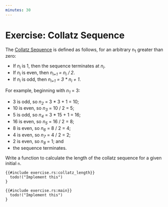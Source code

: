 ```yaml
---
minutes: 30
---
```


# Exercise: Collatz Sequence

The [Collatz Sequence](https://en.wikipedia.org/wiki/Collatz_conjecture) is
defined as follows, for an arbitrary n<sub>1</sub> greater than zero:

- If _n<sub>i</sub>_ is 1, then the sequence terminates at _n<sub>i</sub>_.
- If _n<sub>i</sub>_ is even, then _n<sub>i+1</sub> = n<sub>i</sub> / 2_.
- If _n<sub>i</sub>_ is odd, then _n<sub>i+1</sub> = 3 * n<sub>i</sub> + 1_.

For example, beginning with _n<sub>1</sub>_ = 3:
 * 3 is odd, so  _n<sub>2</sub>_ = 3 * 3 + 1 = 10;
 * 10 is even, so  _n<sub>3</sub>_ = 10 / 2 = 5;
 * 5 is odd, so  _n<sub>4</sub>_ = 3 * 15 + 1 = 16;
 * 16 is even, so  _n<sub>5</sub>_ = 16 / 2  = 8;
 * 8 is even, so  _n<sub>6</sub>_ = 8 / 2  = 4;
 * 4 is even, so  _n<sub>7</sub>_ = 4 / 2  = 2;
 * 2 is even, so  _n<sub>8</sub>_ = 1; and
 * the sequence terminates.

Write a function to calculate the length of the collatz sequence for a given
initial `n`.

```rust,should_panic
{{#include exercise.rs:collatz_length}}
  todo!("Implement this")
}

{{#include exercise.rs:main}}
  todo!("Implement this")
}
```
